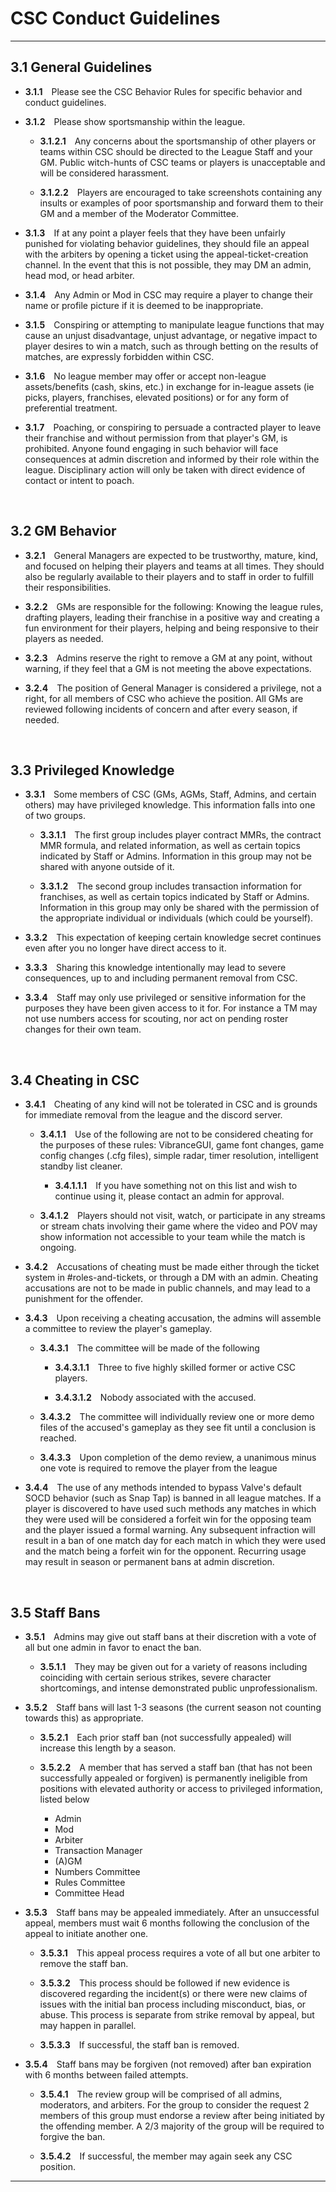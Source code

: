 # CSC Conduct Guidelines

---

## 3.1 General Guidelines

- **3.1.1**&emsp;Please see the CSC Behavior Rules for specific behavior and conduct guidelines.

- **3.1.2**&emsp;Please show sportsmanship within the league.

    - **3.1.2.1**&emsp;Any concerns about the sportsmanship of other players or teams within CSC should be directed to the League Staff and your GM. Public witch-hunts of CSC teams or players is unacceptable and will be considered harassment.

    - **3.1.2.2**&emsp;Players are encouraged to take screenshots containing any insults or examples of poor sportsmanship and forward them to their GM and a member of the Moderator Committee.

- **3.1.3**&emsp;If at any point a player feels that they have been unfairly punished for violating behavior guidelines, they should file an appeal with the arbiters by opening a ticket using the ⁠⁠appeal-ticket-creation channel. In the event that this is not possible, they may DM an admin, head mod, or head arbiter.

- **3.1.4**&emsp;Any Admin or Mod in CSC may require a player to change their name or profile picture if it is deemed to be inappropriate.

- **3.1.5**&emsp;Conspiring or attempting to manipulate league functions that may cause an unjust disadvantage, unjust advantage, or negative impact to player desires to win a match, such as through betting on the results of matches, are expressly forbidden within CSC.

- **3.1.6**&emsp;No league member may offer or accept non-league assets/benefits (cash, skins, etc.) in exchange for in-league assets (ie picks, players, franchises, elevated positions) or for any form of preferential treatment.

- **3.1.7**&emsp;Poaching, or conspiring to persuade a contracted player to leave their franchise and without permission from that player's GM, is prohibited. Anyone found engaging in such behavior will face consequences at admin discretion and informed by their role within the league. Disciplinary action will only be taken with direct evidence of contact or intent to poach.

&emsp;

## 3.2 GM Behavior

- **3.2.1**&emsp;General Managers are expected to be trustworthy, mature, kind, and focused on helping their players and teams at all times. They should also be regularly available to their players and to staff in order to fulfill their responsibilities.

- **3.2.2**&emsp;GMs are responsible for the following: Knowing the league rules, drafting players, leading their franchise in a positive way and creating a fun environment for their players, helping and being responsive to their players as needed.

- **3.2.3**&emsp;Admins reserve the right to remove a GM at any point, without warning, if they feel that a GM is not meeting the above expectations.

- **3.2.4**&emsp;The position of General Manager is considered a privilege, not a right, for all members of CSC who achieve the position. All GMs are reviewed following incidents of concern and after every season, if needed.

&emsp;

## 3.3 Privileged Knowledge

- **3.3.1**&emsp;Some members of CSC (GMs, AGMs, Staff, Admins, and certain others) may have privileged knowledge. This information falls into one of two groups.

    - **3.3.1.1**&emsp;The first group includes player contract MMRs, the contract MMR formula, and related information, as well as certain topics indicated by Staff or Admins. Information in this group may not be shared with anyone outside of it.

    - **3.3.1.2**&emsp;The second group includes transaction information for franchises, as well as certain topics indicated by Staff or Admins. Information in this group may only be shared with the permission of the appropriate individual or individuals (which could be yourself).

- **3.3.2**&emsp;This expectation of keeping certain knowledge secret continues even after you no longer have direct access to it.

- **3.3.3**&emsp;Sharing this knowledge intentionally may lead to severe consequences, up to and including permanent removal from CSC.

- **3.3.4**&emsp;Staff may only use privileged or sensitive information for the purposes they have been given access to it for. For instance a TM may not use numbers access for scouting, nor act on pending roster changes for their own team.

&emsp;

## 3.4 Cheating in CSC

- **3.4.1**&emsp;Cheating of any kind will not be tolerated in CSC and is grounds for immediate removal from the league and the discord server.

    - **3.4.1.1**&emsp;Use of the following are not to be considered cheating for the purposes of these rules: VibranceGUI, game font changes, game config changes (.cfg files), simple radar, timer resolution, intelligent standby list cleaner.

        - **3.4.1.1.1**&emsp;If you have something not on this list and wish to continue using it, please contact an admin for approval.
     
    - **3.4.1.2**&emsp;Players should not visit, watch, or participate in any streams or stream chats involving their game where the video and POV may show information not accessible to your team while the match is ongoing.

- **3.4.2**&emsp;Accusations of cheating must be made either through the ticket system in #roles-and-tickets, or through a DM with an admin. Cheating accusations are not to be made in public channels, and may lead to a punishment for the offender.

- **3.4.3**&emsp;Upon receiving a cheating accusation, the admins will assemble a committee to review the player's gameplay.

    - **3.4.3.1**&emsp;The committee will be made of the following

        - **3.4.3.1.1**&emsp;Three to five highly skilled former or active CSC players.

        - **3.4.3.1.2**&emsp;Nobody associated with the accused.

    - **3.4.3.2**&emsp;The committee will individually review one or more demo files of the accused's gameplay as they see fit until a conclusion is reached.

    - **3.4.3.3**&emsp;Upon completion of the demo review, a unanimous minus one vote is required to remove the player from the league
 
- **3.4.4**&emsp;The use of any methods intended to bypass Valve's default SOCD behavior (such as Snap Tap) is banned in all league matches. If a player is discovered to have used such methods any matches in which they were used will be considered a forfeit win for the opposing team and the player issued a formal warning. Any subsequent infraction will result in a ban of one match day for each match in which they were used and the match being a forfeit win for the opponent. Recurring usage may result in season or permanent bans at admin discretion.

&emsp;

## 3.5 Staff Bans

- **3.5.1**&emsp;Admins may give out staff bans at their discretion with a vote of all but one admin in favor to enact the ban.

    - **3.5.1.1**&emsp;They may be given out for a variety of reasons including coinciding with certain serious strikes, severe character shortcomings, and intense demonstrated public unprofessionalism.

- **3.5.2**&emsp;Staff bans will last 1-3 seasons (the current season not counting towards this) as appropriate.

    - **3.5.2.1**&emsp;Each prior staff ban (not successfully appealed) will increase this length by a season.

    - **3.5.2.2**&emsp;A member that has served a staff ban (that has not been successfully appealed or forgiven) is permanently ineligible from positions with elevated authority or access to privileged information, listed below
        
        - Admin
        - Mod
        - Arbiter
        - Transaction Manager
        - (A)GM
        - Numbers Committee
        - Rules Committee
        - Committee Head

- **3.5.3**&emsp;Staff bans may be appealed immediately. After an unsuccessful appeal, members must wait 6 months following the conclusion of the appeal to initiate another one.

    - **3.5.3.1**&emsp;This appeal process requires a vote of all but one arbiter to remove the staff ban.

    - **3.5.3.2**&emsp;This process should be followed if new evidence is discovered regarding the incident(s) or there were new claims of issues with the initial ban process including misconduct, bias, or abuse. This process is separate from strike removal by appeal, but may happen in parallel.

    - **3.5.3.3**&emsp;If successful, the staff ban is removed.

- **3.5.4**&emsp;Staff bans may be forgiven (not removed) after ban expiration with 6 months between failed attempts.

    - **3.5.4.1**&emsp;The review group will be comprised of all admins, moderators, and arbiters. For the group to consider the request 2 members of this group must endorse a review after being initiated by the offending member. A 2/3 majority of the group will be required to forgive the ban.

    - **3.5.4.2**&emsp;If successful, the member may again seek any CSC position.

---

